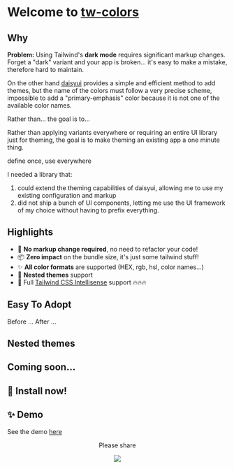 # Welcome to [tw-colors](https://github.com/L-Blondy/tw-colors)

## Why

**Problem:**
Using Tailwind's **dark mode** requires significant markup changes. Forget a "dark" variant and your app is broken... it's easy to make a mistake, therefore hard to maintain.

On the other hand [daisyui][daisyui-url] provides a simple and efficient method to add themes, but the name of the colors must follow a very precise scheme, impossible to add a "primary-emphasis" color because it is not one of the available color names.

Rather than... the goal is to...

Rather than applying variants everywhere or requiring an entire UI library just for theming, the goal is to make theming an existing app a one minute thing.

define once, use everywhere

I needed a library that:
1. could extend the theming capabilities of daisyui, allowing me to use my existing configuration and markup
2. did not ship a bunch of UI components, letting me use the UI framework of my choice without having to prefix everything.

## Highlights

* 🚀 **No markup change required**, no need to refactor your code!
* 📦 **Zero impact** on the bundle size, it's just some tailwind stuff!
* ✨ **All color formats** are supported (HEX, rgb, hsl, color names...)
* 🤩 **Nested themes** support
* 💫 Full [Tailwind CSS Intellisense][tailwind-intellisense-url] support 🔥🔥🔥
 

## Easy To Adopt

Before
...
After
...

## Nested themes

## Coming soon...

## 📀 Install now!

## ✨ Demo

See the demo [here](...)

<div align="center">

Please share

[![][tweet]][tweet-url]

</div >

[tweet]: https://img.shields.io/twitter/url?style=social&url=https%3A%2F%2Fgithub.com%2Fsaadeghi%2Fdaisyui
[tweet-url]: https://twitter.com/intent/tweet?text=tw-colors%0ATailwind%20color%20themes%20made%20easy!%0AURL_TO_GITHUB
[daisyui-url]: https://daisyui.com/
[tailwind-intellisense-url]: https://marketplace.visualstudio.com/items?itemName=bradlc.vscode-tailwindcss
